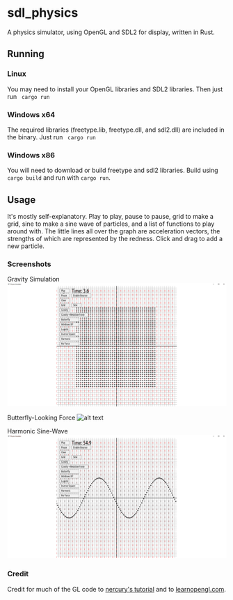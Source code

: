 # sdl_physics
A physics simulator, using OpenGL and SDL2 for display, written in Rust.

## Running
### Linux
You may need to install your OpenGL libraries and SDL2 libraries. Then just run 
` cargo run`
### Windows x64
The required libraries (freetype.lib, freetype.dll, and sdl2.dll) are included in the binary. Just run 
` cargo run`
### Windows x86
You will need to download or build freetype and sdl2 libraries. Build using ` cargo build` and run with `cargo run`.

## Usage
It's mostly self-explanatory. Play to play, pause to pause, grid to make a grid, sine to make a sine wave of particles, and a list of functions to play around with. The little lines all over the graph are acceleration vectors, the strengths of which are represented by the redness. Click and drag to add a new particle.

### Screenshots
Gravity Simulation
![alt text](https://raw.githubusercontent.com/PerpetualColor/sdl_physics/master/screenshots/gravity.gif "Gravity Simulation")

Butterfly-Looking Force
![alt text](https://raw.githubusercontent.com/PerpetualColor/sdl_physics/master/screenshots/butterfly.gif "Butterfly Simulation")

Harmonic Sine-Wave
![alt text](https://raw.githubusercontent.com/PerpetualColor/sdl_physics/master/screenshots/harmonic_sine.gif "Harmonic Sine Wave Simulation")

### Credit
Credit for much of the GL code to [nercury's tutorial](http://nercury.github.io/rust/opengl/tutorial/2018/02/08/opengl-in-rust-from-scratch-01-window.html) and to [learnopengl.com](learnopengl.com).
